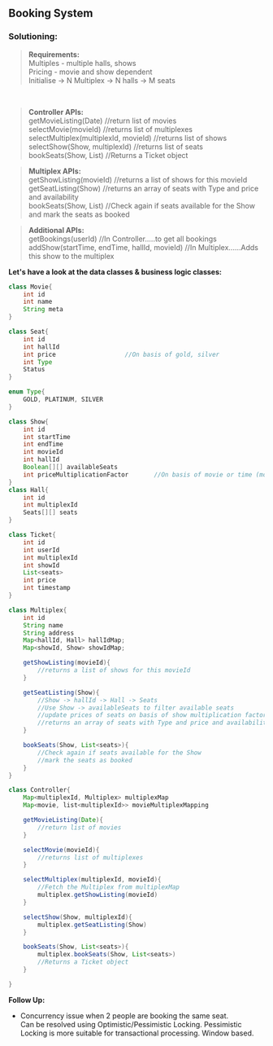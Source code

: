 ## Booking System

### Solutioning:
 
> **Requirements:**  
> Multiples - multiple halls, shows  
> Pricing - movie and show dependent  
> Initialise -> N Multiplex -> N halls -> M seats  

<br>

> **Controller APIs:**  
> getMovieListing(Date) 			//return list of movies  
> selectMovie(movieId)				//returns list of multiplexes  
> selectMultiplex(multiplexId, movieId) 	//returns list of shows  
> selectShow(Show, multiplexId) 		//returns list of seats  
> bookSeats(Show, List<seats>)			//Returns a Ticket object  
	
> **Multiplex APIs:**  
> getShowListing(movieId) 		//returns a list of shows for this movieId  
> getSeatListing(Show)			//returns an array of seats with Type and price and availability  
> bookSeats(Show, List<seats>)		//Check again if seats available for the Show and mark the seats as booked  
	
> **Additional APIs:**  
getBookings(userId)  				//In Controller.....to get all bookings  
addShow(startTime, endTime, hallId, movieId)  	//In Multiplex......Adds this show to the multiplex  

**Let's have a look at the data classes & business logic classes:**   

```java
class Movie{
	int id
	int name
	String meta
}

class Seat{
	int id
	int hallId
	int price					//On basis of gold, silver
	int Type
	Status
}

enum Type{
	GOLD, PLATINUM, SILVER
}

class Show{
	int id
	int startTime
	int endTime
	int movieId
	int hallId
	Boolean[][] availableSeats			
	int priceMultiplicationFactor		//On basis of movie or time (morning or evening)
}
class Hall{
	int id
	int multiplexId
	Seats[][] seats
}

class Ticket{
	int id
	int userId
	int multiplexId
	int showId
	List<seats>
	int price
	int timestamp
}

class Multiplex{
	int id
	String name
	String address
	Map<hallId, Hall> hallIdMap;
	Map<showId, Show> showIdMap;

	getShowListing(movieId){
		//returns a list of shows for this movieId
	}

	getSeatListing(Show){
		//Show -> hallId -> Hall -> Seats
		//Use Show -> availableSeats to filter available seats
		//update prices of seats on basis of show multiplication factor
		//returns an array of seats with Type and price and availability
	}

	bookSeats(Show, List<seats>){
		//Check again if seats available for the Show
		//mark the seats as booked
	}
}

class Controller{
	Map<multiplexId, Multiplex> multiplexMap
	Map<movie, list<multiplexId>> movieMultiplexMapping

	getMovieListing(Date){
		//return list of movies
	}

	selectMovie(movieId){
		//returns list of multiplexes
	}

	selectMultiplex(multiplexId, movieId){
		//Fetch the Multiplex from multiplexMap
		multiplex.getShowListing(movieId)
	}

	selectShow(Show, multiplexId){
		multiplex.getSeatListing(Show)
	}

	bookSeats(Show, List<seats>){
		multiplex.bookSeats(Show, List<seats>)
		//Returns a Ticket object
	}

}

```  

**Follow Up:**  
- Concurrency issue when 2 people are booking the same seat.  
Can be resolved using Optimistic/Pessimistic Locking. Pessimistic Locking is more suitable for transactional processing. Window based.

 
